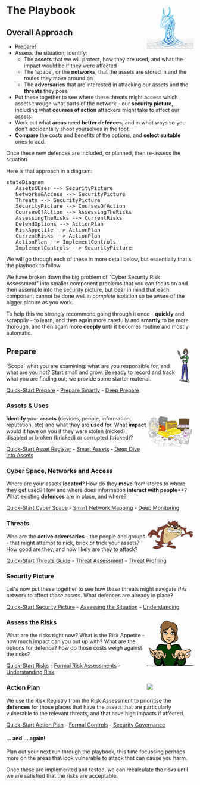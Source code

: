 
<script type="module">
	import mermaid from 'https://cdn.jsdelivr.net/npm/mermaid@10/dist/mermaid.esm.min.mjs';
	mermaid.initialize({
		startOnLoad: true
	});
</script>

# <img style="float: right; width: 25%" src="about/CoolBlue.png"/>The Playbook

## Overall Approach

* Prepare!
* Assess the situation; identify:
  * The **assets** that we will protect, how they are used, and what the impact would be if they were affected
  * The 'space', or the **networks**, that the assets are stored in and the routes they move around on
  * The **adversaries** that are interested in attacking our assets and the **threats** they pose 
* Put these together to see where these threats might access which assets through what parts of the network - our **security picture**, including what **courses of action** attackers might take to affect our assets. 
* Work out what **areas** need **better defences**, and in what ways so you don't accidentally shoot yourselves in the foot.
* **Compare** the costs and benefits of the options, and **select suitable** ones to add. 

Once these new defences are included, or planned, then re-assess the situation.

Here is that approach in a diagram:

<pre class="mermaid">
stateDiagram
   Assets&Uses --> SecurityPicture
   Networks&Access --> SecurityPicture
   Threats --> SecurityPicture
   SecurityPicture --> CoursesOfAction
   CoursesOfAction --> AssessingTheRisks
   AssessingTheRisks --> CurrentRisks
   DefendOptions --> ActionPlan
   RiskAppetite --> ActionPlan
   CurrentRisks --> ActionPlan
   ActionPlan --> ImplementControls
   ImplementControls --> SecurityPicture
</pre>

We will go through each of these in more detail below, but essentially that's the playbook to follow. 

We have broken down the big problem of "Cyber Security Risk Assessment" into smaller component problems that you can focus on and then assemble into the security picture, but bear in mind that each component cannot be done well in *complete* isolation so be aware of the bigger picture as you work.

To help this we strongly recommend going through it once - **quickly** and scrappily - to learn, and then again more carefully and **smartly** to be more thorough, and then again more **deeply** until it becomes routine and mostly automatic.

## Prepare<img style="float: right; width: 10%" src="PreparingPerson.png"/>

'Scope' what you are examining: what are you responsible for, and what are you not? Start small and grow.  Be ready to record and track what you are finding out; we provide some starter material. 

[Quick-Start Prepare](quick/Prepare.md) - [Prepare Smartly](smart/Prepare.md) - [Deep Prepare](deep/Prepare.md)

### Assets & Uses

<img style="float: right; width: 25%" src="./Asset.png"/>**Identify** your **assets** (devices, people, information, reputation, etc)  and what they are **used** for.  What **impact** would it have on you if they were stolen (nicked), disabled or broken (bricked) or corrupted (tricked)?  

[Quick-Start Asset Register](quick/Assets.md) - [Smart Assets](smart/Assets.md)  - [Deep Dive into Assets](deep/Assets.md)

### Cyber Space, Networks and Access

Where are your assets **located**? How do they **move** from stores to where they get used?  How and where does information **interact with people****?  What existing **defences** are in place, and where?

[Quick-Start Cyber Space](quick/Networks.md)  - [Smart Network Mapping](smart/Networks.md) - [Deep Monitoring](deep/Networks.md) 

### <img src="Threats.png" style="float:right; width:25%"/>Threats

Who are the **active adversaries** - the people and groups - that might attempt to nick, brick or trick your assets?  How good are they, and how likely are they to attack?

[Quick-Start Threats Guide](quick/Threats.md) - [Threat Assessment](smart/Threats.md) - [Threat Profiling](deep/Threats.md)

### Security Picture

Let's now put these together to see how *these* threats might navigate *this* network to affect *these* assets.  What defences are already in place?

[Quick-Start Security Picture](quick/SecurityPicture.md) - [Assessing the Situation](smart/SecurityPicture.md) - [Understanding](deep/SecurityPicture.md)  

### <img src="BalancingRisk.png" style="float:right; width:25%"/>Assess the Risks

What are the risks right now? What is the Risk Appetite - how much impact can you put up with? What are the options for defence? how do those costs weigh against the risks?

[Quick-Start Risks](quick/AssessRisks.md) - [Formal Risk Assessments](smart/AssessRisks.md) - [Understanding Risk](deep/AssessRisks.md)

### <img src="ActionPlan.png" style="float:right; width:25%"/>Action Plan

We use the Risk Registry from the Risk Assessment to prioritise the **defences** for those places that have the assets that are particularly vulnerable to the relevant threats, and that have high impacts if affected. 

[Quick-Start Action Plan](quick/ActionPlan.md) - [Formal Controls](smart/ActionPlan.md) - [Security Governance](deep/ActionPlan.md)

#### ... and ... again!

Plan out your next run through the playbook, this time focussing perhaps more on the areas that look vulnerable to attack that can cause you harm. 

Once these are implemented and tested, we can recalculate the risks until we are satisfied that the risks are acceptable.  


